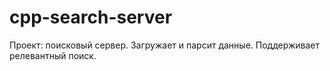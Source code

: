 # cpp-search-server
Проект: поисковый сервер. 
Загружает и парсит данные. 
Поддерживает релевантный поиск.
